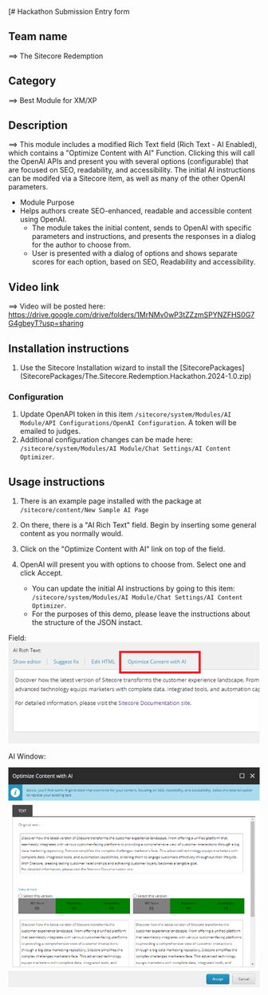 [# Hackathon Submission Entry form


## Team name
⟹ The Sitecore Redemption

## Category
⟹ Best Module for XM/XP

## Description
⟹ This module includes a modified Rich Text field (Rich Text - AI Enabled), which contains a "Optimize Content with AI" Function.   Clicking this will call the OpenAI APIs and present you with several options (configurable) that are focused on SEO, readability, and accessibility.  The initial AI instructions can be modifed via a Sitecore item, as well as many of the other OpenAI parameters.

  - Module Purpose
  - Helps authors create SEO-enhanced, readable and accessible content using OpenAI.
    - The module takes the initial content, sends to OpenAI with specific parameters and instructions, and presents the responses in a dialog for the author to choose from.
    - User is presented with a dialog of options and shows separate scores for each option, based on SEO, Readability and accessibility.

## Video link
⟹ Video will be posted here: https://drive.google.com/drive/folders/1MrNMv0wP3tZZzmSPYNZFHS0G7G4gbeyT?usp=sharing


## Installation instructions

1. Use the Sitecore Installation wizard to install the \[SitecorePackages\](SitecorePackages/The.Sitecore.Redemption.Hackathon.2024-1.0.zip)


### Configuration

1. Update OpenAPI token in this item `/sitecore/system/Modules/AI Module/API Configurations/OpenAI Configuration`.  A token will be emailed to judges.
2. Additional configuration changes can be made here:  `/sitecore/system/Modules/AI Module/Chat Settings/AI Content Optimizer`.

## Usage instructions

1. There is an example page installed with the package at `/sitecore/content/New Sample AI Page`
2. On there, there is a "AI Rich Text" field.  Begin by inserting some general content as you normally would.
3. Click on the "Optimize Content with AI" link on top of the field.
4. OpenAI will present you with options to choose from.  Select one and click Accept.

    - You can update the initial AI instructions by going to this item: `/sitecore/system/Modules/AI Module/Chat Settings/AI Content Optimizer`.
    - For the purposes of this demo, please leave the instructions about the structure of the JSON instact.

Field:
![AI Field](docs/images/aifield.png?raw=true "AI Field")


AI Window:

![AI Window](docs/images/aiwindow.png?raw=true "AI Window")


